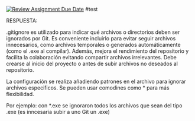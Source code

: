 [![Review Assignment Due Date](https://classroom.github.com/assets/deadline-readme-button-22041afd0340ce965d47ae6ef1cefeee28c7c493a6346c4f15d667ab976d596c.svg)](https://classroom.github.com/a/kl-E8VQf)
#test

RESPUESTA: 

.gitignore es utilizado para indicar qué archivos o directorios deben ser ignorados por Git. Es conveniente incluirlo para evitar seguir archivos innecesarios, como archivos temporales o generados automáticamente (como el .exe al compilar). Además, mejora el rendimiento del repositorio y facilita la colaboración evitando compartir archivos irrelevantes.
Debe crearse al inicio del proyecto o antes de subir archivos no deseados al repositorio.

La configuración se realiza añadiendo patrones en el archivo para ignorar archivos especificos. Se pueden usar comodines como * para más flexibilidad.

Por ejemplo: con *.exe se ignoraron todos los archivos que sean del tipo .exe (es inncesaria subir a uno Git un .exe)
